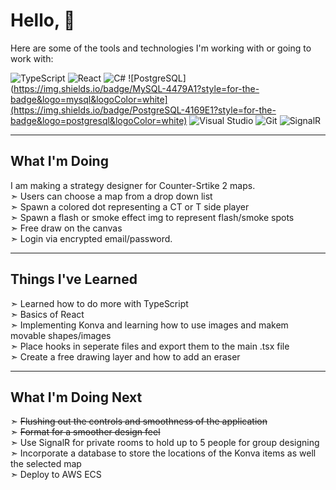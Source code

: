 # Hello, 👋

Here are some of the tools and technologies I'm working with or going to work with:

![TypeScript](https://img.shields.io/badge/TypeScript-3178C6?style=for-the-badge&logo=typescript&logoColor=white)
![React](https://img.shields.io/badge/React-61DAFB?style=for-the-badge&logo=react&logoColor=black)
![C#](https://img.shields.io/badge/C%23-239120?style=for-the-badge&logo=dotnet&logoColor=white)
![PostgreSQL](https://img.shields.io/badge/MySQL-4479A1?style=for-the-badge&logo=mysql&logoColor=white](https://img.shields.io/badge/PostgreSQL-4169E1?style=for-the-badge&logo=postgresql&logoColor=white)
![Visual Studio](https://img.shields.io/badge/Visual_Studio-5C2D91?style=for-the-badge&logo=visual-studio&logoColor=white)
![Git](https://img.shields.io/badge/Git-F05032?style=for-the-badge&logo=git&logoColor=white)
![SignalR](https://img.shields.io/badge/SignalR-68217A?style=for-the-badge&logo=dot-net&logoColor=white)

---

## What I'm Doing
I am making a strategy designer for Counter-Srtike 2 maps.<br/>
  ➣ Users can choose a map from a drop down list<br/>
  ➣ Spawn a colored dot representing a CT or T side player<br/>
  ➣ Spawn a flash or smoke effect img to represent flash/smoke spots<br/>
  ➣ Free draw on the canvas<br/>
  ➣ Login via encrypted email/password.
  
---

## Things I've Learned
  ➣ Learned how to do more with TypeScript<br/>
  ➣ Basics of React<br/>
  ➣ Implementing Konva and learning how to use images and makem movable shapes/images<br/>
  ➣ Place hooks in seperate files and export them to the main .tsx file<br/>
  ➣ Create a free drawing layer and how to add an eraser

---

## What I'm Doing Next
  ➣ <s>Flushing out the controls and smoothness of the application</s><br/>
  ➣ <s>Format for a smoother design feel</s><br/>
  ➣ Use SignalR for private rooms to hold up to 5 people for group designing<br/>
  ➣ Incorporate a database to store the locations of the Konva items as well the selected map<br/>
  ➣ Deploy to AWS ECS
